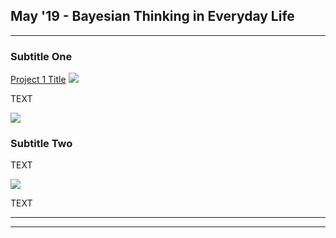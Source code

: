 ## May '19 - Bayesian Thinking in Everyday Life

---

### Subtitle One 

[Project 1 Title](/sample_page)
<img src="images/dummy_thumbnail.jpg?raw=true"/>

TEXT

<img src="images/dummy_thumbnail.jpg?raw=true"/>

### Subtitle Two

TEXT

<img src="images/dummy_thumbnail.jpg?raw=true"/>

TEXT

---




---
<!-- Remove above link if you don't want to attibute -->
